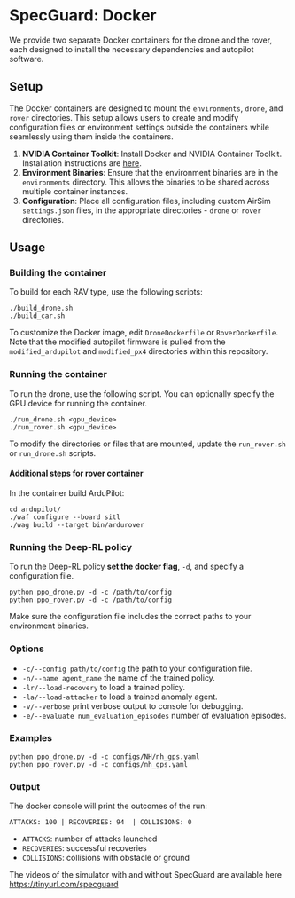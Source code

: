 # SpecGuard: Docker

We provide two separate Docker containers for the drone and the rover, each designed to install the necessary dependencies and autopilot software.

## Setup
The Docker containers are designed to mount the `environments`, `drone`, and `rover` directories. This setup allows users to create and modify configuration files or environment settings outside the containers while seamlessly using them inside the containers. 

1. **NVIDIA Container Toolkit**: Install Docker and NVIDIA Container Toolkit. Installation instructions are [here](https://docs.nvidia.com/datacenter/cloud-native/container-toolkit/latest/install-guide.html).
2. **Environment Binaries**: Ensure that the environment binaries are in the `environments` directory. This allows the binaries to be shared across multiple container instances.
3. **Configuration**: Place all configuration files, including custom AirSim `settings.json` files, in the appropriate directories - `drone` or `rover` directories. 

## Usage

### Building the container

To build for each RAV type, use the following scripts:
```
./build_drone.sh
./build_car.sh
```
To customize the Docker image, edit `DroneDockerfile` or `RoverDockerfile`. Note that the modified autopilot firmware is pulled from the `modified_ardupilot` and `modified_px4` directories within this repository.

### Running the container

To run the drone, use the following script. You can optionally specify the GPU device for running the container.  
```
./run_drone.sh <gpu_device>
./run_rover.sh <gpu_device>
```
To modify the directories or files that are mounted, update the `run_rover.sh` or `run_drone.sh` scripts.

#### Additional steps for rover container 

In the container build ArduPilot: 

```
cd ardupilot/
./waf configure --board sitl
./wag build --target bin/ardurover
```

### Running the Deep-RL policy

To run the Deep-RL policy **set the docker flag**, `-d`, and specify a configuration file.

```
python ppo_drone.py -d -c /path/to/config
python ppo_rover.py -d -c /path/to/config
```

Make sure the configuration file includes the correct paths to your environment binaries.

### Options
  - `-c/--config path/to/config` the path to your configuration file.
  - `-n/--name agent_name` the name of the trained policy.
  - `-lr/--load-recovery` to load a trained policy.
  - `-la/--load-attacker` to load a trained anomaly agent.
  - `-v/--verbose` print verbose output to console for debugging.
  - `-e/--evaluate num_evaluation_episodes` number of evaluation episodes.

### Examples
```
python ppo_drone.py -d -c configs/NH/nh_gps.yaml
python ppo_rover.py -d -c configs/nh_gps.yaml
```

### Output
The docker console will print the outcomes of the run: 
```
ATTACKS: 100 | RECOVERIES: 94  | COLLISIONS: 0
```

- `ATTACKS`: number of attacks launched
- `RECOVERIES`: successful recoveries
- `COLLISIONS`: collisions with obstacle or ground

The videos of the simulator with and without SpecGuard are available here https://tinyurl.com/specguard
